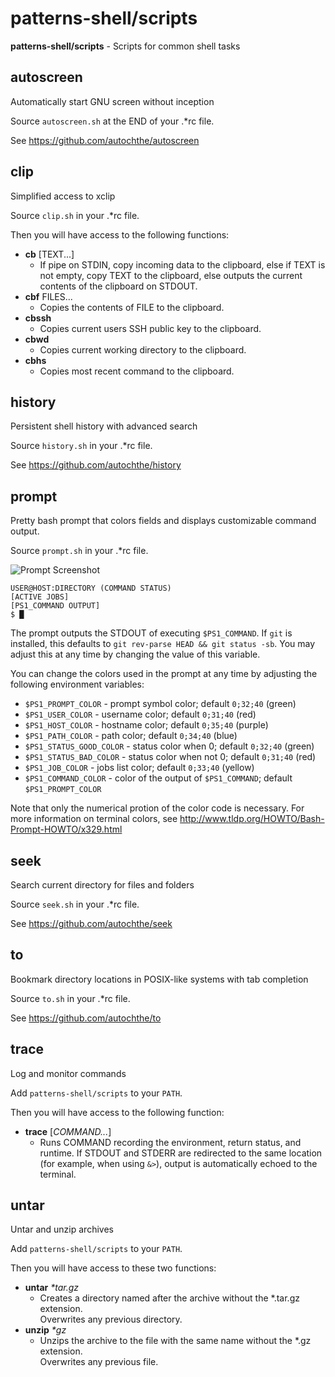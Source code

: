 # patterns-shell/scripts

**patterns-shell/scripts** - Scripts for common shell tasks


## autoscreen

Automatically start GNU screen without inception

Source `autoscreen.sh` at the END of your .\*rc file.

See https://github.com/autochthe/autoscreen


## clip

Simplified access to xclip

Source `clip.sh` in your .\*rc file.

Then you will have access to the following functions:
* **cb** [TEXT...]
  * If pipe on STDIN, copy incoming data to the clipboard,
    else if TEXT is not empty, copy TEXT to the clipboard,
    else outputs the current contents of the clipboard on STDOUT.
* **cbf** FILES...
  * Copies the contents of FILE to the clipboard.
* **cbssh**
  * Copies current users SSH public key to the clipboard.
* **cbwd**
  * Copies current working directory to the clipboard.
* **cbhs**
  * Copies most recent command to the clipboard.


## history

Persistent shell history with advanced search

Source `history.sh` in your .\*rc file.

See https://github.com/autochthe/history


## prompt

Pretty bash prompt that colors fields and displays customizable command output.

Source `prompt.sh` in your .\*rc file.

![Prompt Screenshot](https://autochthe.github.io/images/patterns-shell/prompt.png)

```
USER@HOST:DIRECTORY (COMMAND STATUS)
[ACTIVE JOBS]
[PS1_COMMAND OUTPUT]
$ █
```

The prompt outputs the STDOUT of executing `$PS1_COMMAND`.
If `git` is installed, this defaults to `git rev-parse HEAD && git status -sb`.
You may adjust this at any time by changing the value of this variable.

You can change the colors used in the prompt at any time by adjusting the following environment variables:

* `$PS1_PROMPT_COLOR` - prompt symbol color; default `0;32;40` (green)
* `$PS1_USER_COLOR` - username color; default `0;31;40` (red)
* `$PS1_HOST_COLOR` - hostname color; default `0;35;40` (purple)
* `$PS1_PATH_COLOR` - path color; default `0;34;40` (blue)
* `$PS1_STATUS_GOOD_COLOR` - status color when 0; default `0;32;40` (green)
* `$PS1_STATUS_BAD_COLOR` - status color when not 0; default `0;31;40` (red)
* `$PS1_JOB_COLOR` - jobs list color; default `0;33;40` (yellow)
* `$PS1_COMMAND_COLOR` - color of the output of `$PS1_COMMAND`; default `$PS1_PROMPT_COLOR`

Note that only the numerical protion of the color code is necessary.
For more information on terminal colors, see http://www.tldp.org/HOWTO/Bash-Prompt-HOWTO/x329.html


## seek

Search current directory for files and folders

Source `seek.sh` in your .\*rc file.

See https://github.com/autochthe/seek


## to

Bookmark directory locations in POSIX-like systems with tab completion

Source `to.sh` in your .\*rc file.

See https://github.com/autochthe/to


## trace

Log and monitor commands

Add `patterns-shell/scripts` to your `PATH`.

Then you will have access to the following function:
* **trace** [*COMMAND...*]
  * Runs COMMAND recording the environment, return status, and runtime.
    If STDOUT and STDERR are redirected to the same location (for example,
    when using `&>`), output is automatically echoed to the terminal.


## untar

Untar and unzip archives

Add `patterns-shell/scripts` to your `PATH`.

Then you will have access to these two functions:
* **untar** *\*tar.gz*
  * Creates a directory named after the archive without the \*.tar.gz extension.  
    Overwrites any previous directory.
* **unzip** *\*gz*
  * Unzips the archive to the file with the same name without the \*.gz extension.  
    Overwrites any previous file.
